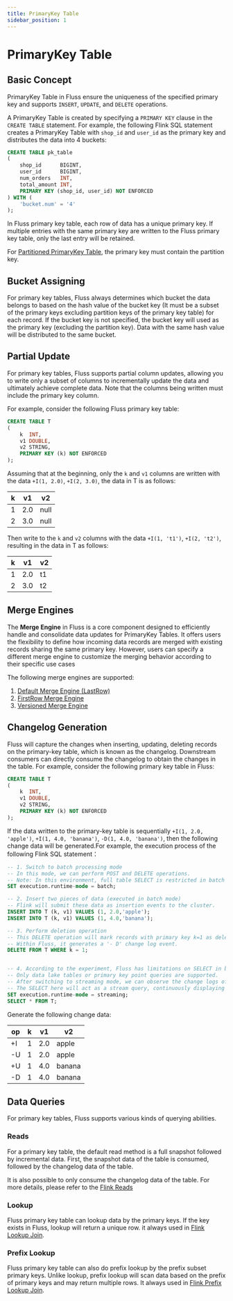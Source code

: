 ```yaml
---
title: PrimaryKey Table
sidebar_position: 1
---
```


<!--
 Licensed to the Apache Software Foundation (ASF) under one
 or more contributor license agreements.  See the NOTICE file
 distributed with this work for additional information
 regarding copyright ownership.  The ASF licenses this file
 to you under the Apache License, Version 2.0 (the
 "License"); you may not use this file except in compliance
 with the License.  You may obtain a copy of the License at

      http://www.apache.org/licenses/LICENSE-2.0

 Unless required by applicable law or agreed to in writing, software
 distributed under the License is distributed on an "AS IS" BASIS,
 WITHOUT WARRANTIES OR CONDITIONS OF ANY KIND, either express or implied.
 See the License for the specific language governing permissions and
 limitations under the License.
-->

# PrimaryKey Table

## Basic Concept

PrimaryKey Table in Fluss ensure the uniqueness of the specified primary key and supports `INSERT`, `UPDATE`,
and `DELETE` operations.

A PrimaryKey Table is created by specifying a `PRIMARY KEY` clause in the `CREATE TABLE` statement. For example, the
following Flink SQL statement creates a PrimaryKey Table with `shop_id` and `user_id` as the primary key and distributes
the data into 4 buckets:

```sql title="Flink SQL"
CREATE TABLE pk_table
(
    shop_id      BIGINT,
    user_id      BIGINT,
    num_orders   INT,
    total_amount INT,
    PRIMARY KEY (shop_id, user_id) NOT ENFORCED
) WITH (
    'bucket.num' = '4'
);
```

In Fluss primary key table, each row of data has a unique primary key.
If multiple entries with the same primary key are written to the Fluss primary key table, only the last entry will be
retained.

For [Partitioned PrimaryKey Table](table-design/data-distribution/partitioning.md), the primary key must contain the
partition key.

## Bucket Assigning

For primary key tables, Fluss always determines which bucket the data belongs to based on the hash value of the bucket
key (It must be a subset of the primary keys excluding partition keys of the primary key table) for each record. If the bucket key is not specified, the bucket key will used as the primary key (excluding the partition key).
Data with the same hash value will be distributed to the same bucket.

## Partial Update

For primary key tables, Fluss supports partial column updates, allowing you to write only a subset of columns to
incrementally update the data and ultimately achieve complete data. Note that the columns being written must include the
primary key column.

For example, consider the following Fluss primary key table:

```sql title="Flink SQL"
CREATE TABLE T
(
    k  INT,
    v1 DOUBLE,
    v2 STRING,
    PRIMARY KEY (k) NOT ENFORCED
);
```

Assuming that at the beginning, only the `k` and `v1` columns are written with the data `+I(1, 2.0)`, `+I(2, 3.0)`, the
data in T is as follows:

| k | v1  | v2   |
|---|-----|------|
| 1 | 2.0 | null |
| 2 | 3.0 | null |

Then write to the `k` and `v2` columns with the data `+I(1, 't1')`, `+I(2, 't2')`, resulting in the data in T as
follows:

| k | v1  | v2 |
|---|-----|----|
| 1 | 2.0 | t1 |
| 2 | 3.0 | t2 |

## Merge Engines

The **Merge Engine** in Fluss is a core component designed to efficiently handle and consolidate data updates for PrimaryKey Tables.
It offers users the flexibility to define how incoming data records are merged with existing records sharing the same primary key.
However, users can specify a different merge engine to customize the merging behavior according to their specific use cases

The following merge engines are supported:

1. [Default Merge Engine (LastRow)](table-design/table-types/pk-table/merge-engines/default.md)
2. [FirstRow Merge Engine](table-design/table-types/pk-table/merge-engines/first-row.md)
3. [Versioned Merge Engine](table-design/table-types/pk-table/merge-engines/versioned.md)


## Changelog Generation

Fluss will capture the changes when inserting, updating, deleting records on the primary-key table, which is known as
the changelog. Downstream consumers can directly consume the changelog to obtain the changes in the table. For example,
consider the following primary key table in Fluss:

```sql title="Flink SQL"
CREATE TABLE T
(
    k  INT,
    v1 DOUBLE,
    v2 STRING,
    PRIMARY KEY (k) NOT ENFORCED
);
```

If the data written to the primary-key table is
sequentially `+I(1, 2.0, 'apple')`, `+I(1, 4.0, 'banana')`, `-D(1, 4.0, 'banana')`, then the following change data will
be generated.For example, the execution process of the following Flink SQL statement：

```sql title="Flink SQL"
-- 1. Switch to batch processing mode
-- In this mode, we can perform POST and DELETE operations.
-- Note: In this environment, full table SELECT is restricted in batch mode.
SET execution.runtime-mode = batch;

-- 2. Insert two pieces of data (executed in batch mode)
-- Flink will submit these data as insertion events to the cluster.
INSERT INTO T (k, v1) VALUES (1, 2.0,'apple');
INSERT INTO T (k, v1) VALUES (1, 4.0,'banana');

-- 3. Perform deletion operation
-- This DELETE operation will mark records with primary key k=1 as deleted.
-- Within Fluss, it generates a '- D' change log event.
DELETE FROM T WHERE k = 1;


-- 4. According to the experiment, Fluss has limitations on SELECT in batch processing mode.
-- Only data lake tables or primary key point queries are supported.
-- After switching to streaming mode, we can observe the change logs of the table.
-- The SELECT here will act as a stream query, continuously displaying updates to the table.
SET execution.runtime-mode = streaming;
SELECT * FROM T;

```

Generate the following change data:



| op   | k    | v1   | v2     |
| ---- | ---- | ---- | ------ |
| +I   | 1    | 2.0  | apple  |
| -U   | 1    | 2.0  | apple  |
| +U   | 1    | 4.0  | banana |
| -D   | 1    | 4.0  | banana |

## Data Queries

For primary key tables, Fluss supports various kinds of querying abilities.

### Reads

For a primary key table, the default read method is a full snapshot followed by incremental data. First, the
snapshot data of the table is consumed, followed by the changelog data of the table.

It is also possible to only consume the changelog data of the table. For more details, please refer to the [Flink Reads](engine-flink/reads.md)

### Lookup

Fluss primary key table can lookup data by the primary keys. If the key exists in Fluss, lookup will return a unique row. it always used in [Flink Lookup Join](engine-flink/lookups.md#lookup).

### Prefix Lookup

Fluss primary key table can also do prefix lookup by the prefix subset primary keys. Unlike lookup, prefix lookup
will scan data based on the prefix of primary keys and may return multiple rows. It always used in [Flink Prefix Lookup Join](engine-flink/lookups.md#prefix-lookup).